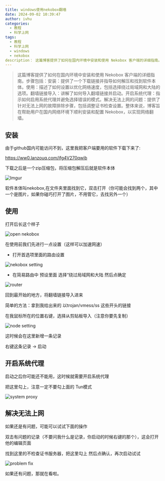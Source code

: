 ```yaml
---
title: windows使用nekobox翻墙
date: 2024-09-02 10:39:47
author: ivhu
categories:
  - 教程
  - 科学上网
tags:
  - 教程
  - 科学上网
  - windows
  - nekobox
description： 这篇博客提供了如何在国内环境中安装和使用 Nekobox 客户端的详细指南。步骤包括：安装：提供了一个下载链接并指导如何解压和找到软件本体。使用：描述了如何设置以优化网络速度，包括选择绕过局域网和大陆的选项。翻墙链接导入：讲解了如何导入翻墙链接并启动。开启系统代理：指示如何启用系统代理并避免选择错误的模式。解决无法上网的问题：提供了针对无法上网的故障排除步骤，包括调整证书检查设置。整体来说，博客旨在帮助用户在国内网络环境下顺利安装和配置 Nekobox，以实现网络翻墙。
---
```


> 这篇博客提供了如何在国内环境中安装和使用 Nekobox 客户端的详细指南。步骤包括：安装：提供了一个下载链接并指导如何解压和找到软件本体。使用：描述了如何设置以优化网络速度，包括选择绕过局域网和大陆的选项。翻墙链接导入：讲解了如何导入翻墙链接并启动。开启系统代理：指示如何启用系统代理并避免选择错误的模式。解决无法上网的问题：提供了针对无法上网的故障排除步骤，包括调整证书检查设置。整体来说，博客旨在帮助用户在国内网络环境下顺利安装和配置 Nekobox，以实现网络翻墙。

## 安装

由于github国内可能访问不到，这里我把客户端要用的软件下载下来了:

<https://ww0.lanzouq.com/ifg4V270qwib>

下载之后是一个zip压缩包，将压缩包解压后就是软件本体

![Imgur](https://pic.imgdb.cn/item/66da73bad9c307b7e9c6ecf4.png)

软件本体叫nekobox,在文件夹里面找到它，双击打开（你可能会找到两个，其中一个是图片，如果你碰巧打开了图片，不用管它，去找另外一个）

## 使用

打开后长这个样子

![open nekobox](https://pic.imgdb.cn/item/66da73ccd9c307b7e9c6fa5f.png)

在使用前我们先进行一点设置（这样可以加速网速）

- 打开首选项里面的路由设置

![nekobox setting](https://pic.imgdb.cn/item/66da73e3d9c307b7e9c71126.png)

- 在简易路由中 预设里面 选择“绕过局域网和大陆 然后点确定

![router](https://pic.imgdb.cn/item/66da73efd9c307b7e9c71a7b.png)

回到最开始的地方，将翻墙链接导入进来

简单的方法：拿到我给出来的 以trojan/vmess/ss 这些开头的链接

在我鼠标所在的位置右键，选择从剪贴板导入（注意你要先复制）

![node setting](https://pic.imgdb.cn/item/66da73fdd9c307b7e9c726d2.png)

这时候会在这里新增一条记录

右键这条记录 -> 启动

## 开启系统代理

启动之后你可能还不能用，这时候就需要开启系统代理

把这里勾上，注意一定不要勾上面的 Tun模式

![system proxy](https://pic.imgdb.cn/item/66da740bd9c307b7e9c73148.png)

## 解决无法上网

如果还是有问题，可能可以试试下面的操作

双击有问题的记录（不要问我什么是记录，你启动的时候右键的那个），这会打开他的编辑页面

找到这里的不检查证书服务器，把这里勾上 然后点确认，再次启动试试

![problem fix](https://pic.imgdb.cn/item/66da7419d9c307b7e9c73bf9.png)

如果还有问题，那就在看啦。
